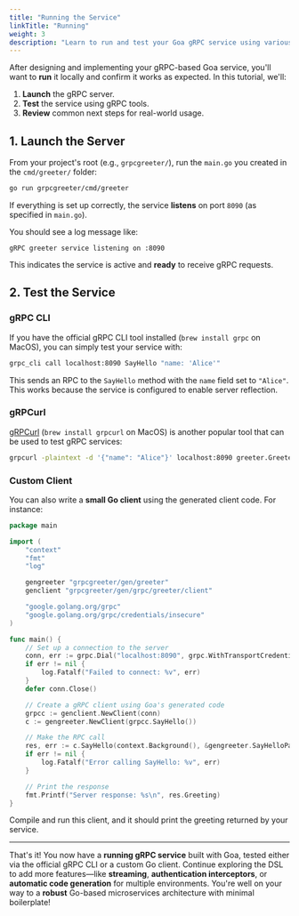 ```yaml
---
title: "Running the Service"
linkTitle: "Running"
weight: 3
description: "Learn to run and test your Goa gRPC service using various tools like gRPC CLI, gRPCurl, and custom Go clients, with practical examples and common usage patterns."
---
```


After designing and implementing your gRPC-based Goa service, you'll want to
**run** it locally and confirm it works as expected. In this tutorial, we'll:

1. **Launch** the gRPC server.
2. **Test** the service using gRPC tools.
3. **Review** common next steps for real-world usage.

## 1. Launch the Server

From your project's root (e.g., `grpcgreeter/`), run the `main.go` you created in
the `cmd/greeter/` folder:

```bash
go run grpcgreeter/cmd/greeter
```

If everything is set up correctly, the service **listens** on port `8090` (as
specified in `main.go`).

You should see a log message like:

```
gRPC greeter service listening on :8090
```

This indicates the service is active and **ready** to receive gRPC requests.

## 2. Test the Service

### gRPC CLI

If you have the official gRPC CLI tool installed (`brew install grpc` on MacOS),
you can simply test your service with:

```bash
grpc_cli call localhost:8090 SayHello "name: 'Alice'"
```

This sends an RPC to the `SayHello` method with the `name` field set to `"Alice"`.
This works because the service is configured to enable server reflection.

### gRPCurl

[gRPCurl](https://github.com/fullstorydev/grpcurl) (`brew install grpcurl` on
MacOS) is another popular tool that can be used to test gRPC services:

```bash
grpcurl -plaintext -d '{"name": "Alice"}' localhost:8090 greeter.Greeter/SayHello
```

### Custom Client

You can also write a **small Go client** using the generated client code. For
instance:

```go
package main

import (
	"context"
	"fmt"
	"log"

	gengreeter "grpcgreeter/gen/greeter"
	genclient "grpcgreeter/gen/grpc/greeter/client"

	"google.golang.org/grpc"
	"google.golang.org/grpc/credentials/insecure"
)

func main() {
	// Set up a connection to the server
	conn, err := grpc.Dial("localhost:8090", grpc.WithTransportCredentials(insecure.NewCredentials()))
	if err != nil {
		log.Fatalf("Failed to connect: %v", err)
	}
	defer conn.Close()

	// Create a gRPC client using Goa's generated code
	grpcc := genclient.NewClient(conn)
	c := gengreeter.NewClient(grpcc.SayHello())

	// Make the RPC call
	res, err := c.SayHello(context.Background(), &gengreeter.SayHelloPayload{"Alice"})
	if err != nil {
		log.Fatalf("Error calling SayHello: %v", err)
	}

	// Print the response
	fmt.Printf("Server response: %s\n", res.Greeting)
}
```

Compile and run this client, and it should print the greeting returned by your
service.

---

That's it! You now have a **running gRPC service** built with Goa, tested either
via the official gRPC CLI or a custom Go client. Continue exploring the DSL to
add more features—like **streaming**, **authentication interceptors**, or
**automatic code generation** for multiple environments. You're well on your
way to a **robust** Go-based microservices architecture with minimal boilerplate!
